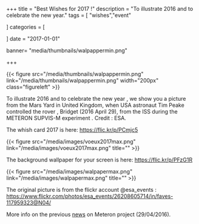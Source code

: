 +++
title = "Best Wishes for 2017 !"
description = "To illustrate 2016 and to celebrate the new year."
tags = [
   "wishes","event"

]
categories = [

]
date = "2017-01-01"


banner= "media/thumbnails/walpappermin.png"



+++

{{< figure src="/media/thumbnails/walpappermin.png"  link="/media/thumbnails/walpappermin.png"  width="200px" class="figureleft" >}}


To illustrate 2016 and to celebrate the new year , we show you a picture from the Mars Yard in United Kingdom, when USA astronaut Tim Peake controlled the rover , Bridget (2016 April 29), from the ISS during the METERON SUPVIS-M experiment . Credit : ESA.

The whish card 2017 is here: https://flic.kr/p/PCmjc5

{{< figure  src="/media/images/voeux2017max.png"  link="/media/images/voeux2017max.png" title="" >}}


The background wallpaper for your screen is here: https://flic.kr/p/PFzG1R

{{< figure  src="/media/images/walpapermax.png" link="/media/images/walpapermax.png" title="" >}}


The original picture is from the flickr account @esa_events : https://www.flickr.com/photos/esa_events/26208605714/in/faves-117959323@N04/

More info on the previous <a href="/news/36/">news</a> on Meteron project (29/04/2016).
